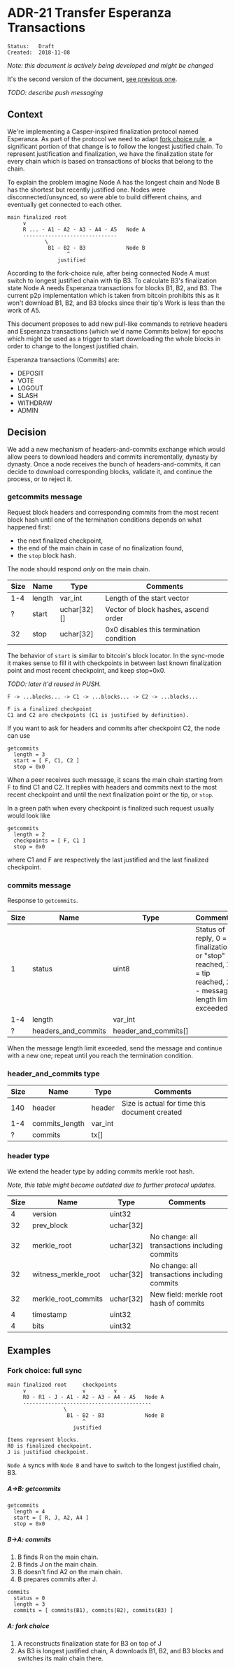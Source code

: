# ADR-21 Transfer Esperanza Transactions

```
Status:   Draft
Created:  2018-11-08
```

*Note: this document is actively being developed and might be changed*

It's the second version of the document, [see previous
one](https://github.com/dtr-org/unit-e-docs/pull/59).

*TODO: describe push messaging*

## Context

We're implementing a Casper-inspired finalization protocol named Esperanza. As
part of the protocol we need to adapt [fork choice rule](ADR-0012.md), a
significant portion of that change is to follow the longest justified chain. To
represent justification and finalization, we have the finalization state for
every chain which is based on transactions of blocks that belong to the chain.

To explain the problem imagine Node A has the longest chain and Node B has the
shortest but recently justified one. Nodes were disconnected/unsynced, so were
able to build different chains, and eventually get connected to each other.


```
main finalized root
     ∨
     R ... - A1 - A2 - A3 - A4 - A5   Node A
     ------------------------------
            \
             B1 - B2 - B3             Node B
                   ^
                justified
```

According to the fork-choice rule, after being connected Node A must switch to
longest justified chain with tip B3. To calculate B3's finalization state Node A
needs Esperanza transactions for blocks B1, B2, and B3. The current p2p
implementation which is taken from bitcoin prohibits this as it won't download
B1, B2, and B3 blocks since their tip's Work is less than the work of A5.

This document proposes to add new pull-like commands to retrieve headers and
Esperanza transactions (which we'd name Commits below) for epochs which might be
used as a trigger to start downloading the whole blocks in order to change to
the longest justified chain.

Esperanza transactions (Commits) are:

* DEPOSIT
* VOTE
* LOGOUT
* SLASH
* WITHDRAW
* ADMIN

## Decision

We add a new mechanism of headers-and-commits exchange which would allow peers to
download headers and commits incrementally, dynasty by dynasty. Once a node receives
the bunch of headers-and-commits, it can decide to download corresponding blocks,
validate it, and continue the process, or to reject it.

### getcommits message

Request block headers and corresponding commits from the most recent block hash
until one of the termination conditions depends on what happened first:

* the next finalized checkpoint,
* the end of the main chain in case of no finalization found,
* the `stop` block hash.

The node should respond *only* on the main chain.

 Size | Name             | Type              | Comments
 ---- | ---------------- | ------------------|----------
 1-4  | length           | var_int           | Length of the start vector
 ?    | start            | uchar[32][]       | Vector of block hashes, ascend order
 32   | stop             | uchar[32]         | 0x0 disables this termination condition

The behavior of `start` is similar to bitcoin's block locator. In the sync-mode
it makes sense to fill it with checkpoints in between last known finalization
point and most recent checkpoint, and keep stop=0x0.

*TODO: later it'd reused in PUSH.*

```
F -> ...blocks... -> C1 -> ...blocks... -> C2 -> ...blocks...

F is a finalized checkpoint
C1 and C2 are checkpoints (C1 is justified by definition).
```

If you want to ask for headers and commits after checkpoint C2, the node can use

```
getcommits
  length = 3
  start = [ F, C1, C2 ]
  stop = 0x0
```

When a peer receives such message, it scans the main chain starting from F to find C1
and C2. It replies with headers and commits next to the most recent checkpoint and
until the next finalization point or the tip, or `stop`.

In a green path when every checkpoint is finalized such request usually would
look like

```
getcommits
  length = 2
  checkpoints = [ F, C1 ]
  stop = 0x0
```

where C1 and F are respectively the last justified and the last finalized checkpoint.

### commits message

Response to `getcommits`.

 Size | Name                | Type                 | Comments
 ---- | ------------------- | -------------------- | --------
 1    | status              | uint8                | Status of reply, 0 = finalization or "stop" reached, 1 = tip reached, 2 - message length limit exceeded
 1-4  | length              | var_int              |
 ?    | headers_and_commits | header_and_commits[] |

When the message length limit exceeded, send the message and continue with a new
one; repeat until you reach the termination condition.

### header_and_commits type

 Size | Name             | Type              | Comments
 ---- | ---------------- | ----------------- | --------
 140  | header           | header            | Size is actual for time this document created
 1-4  | commits_length   | var_int           |
 ?    | commits          | tx[]              |

### header type

We extend the header type by adding commits merkle root hash.

*Note, this table might become outdated due to further protocol updates.*

 Size | Name                | Type              | Comments
 ---- | ------------------- | ----------------- | --------
 4    | version             | uint32            |
 32   | prev_block          | uchar[32]         |
 32   | merkle_root         | uchar[32]         | No change: all transactions including commits
 32   | witness_merkle_root | uchar[32]         | No change: all transactions including commits
 32   | merkle_root_commits | uchar[32]         | New field: merkle root hash of commits
 4    | timestamp           | uint32            |
 4    | bits                | uint32            |

## Examples

### Fork choice: full sync

```
main finalized root     checkpoints
     ∨                  ∨         ∨
     R0 - R1 - J - A1 - A2 - A3 - A4 - A5   Node A
     -----------------------------------------
                  \
                   B1 - B2 - B3             Node B
                        ^
                     justified

Items represent blocks.
R0 is finalized checkpoint.
J is justified checkpoint.
```

`Node A` syncs with `Node B` and have to switch to the longest justified chain, B3.

##### A->B: getcommits

```
getcommits
  length = 4
  start = [ R, J, A2, A4 ]
  stop = 0x0
```

##### B->A: commits

1. B finds R on the main chain.
2. B finds J on the main chain.
3. B doesn't find A2 on the main chain.
4. B prepares commits after J.

```
commits
  status = 0
  length = 3
  commits = [ commits(B1), commits(B2), commits(B3) ]
```

##### A: fork choice

1. A reconstructs finalization state for B3 on top of J
2. As B3 is longest justified chain, A downloads B1, B2, and B3 blocks and switches its main chain there.
